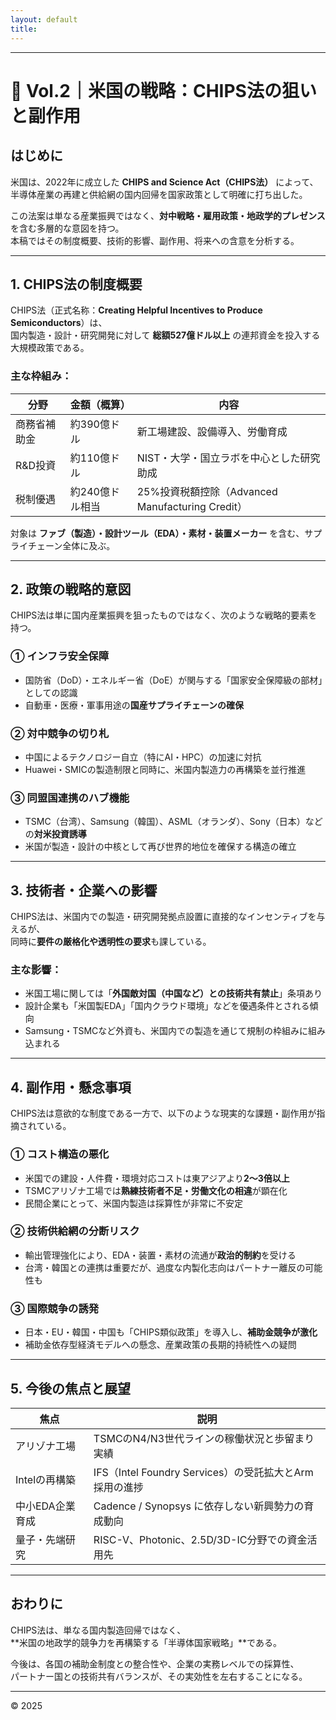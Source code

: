 ```yaml
---
layout: default
title: 
---
```


---

# 📘 Vol.2｜米国の戦略：CHIPS法の狙いと副作用

## はじめに

米国は、2022年に成立した **CHIPS and Science Act（CHIPS法）** によって、  
半導体産業の再建と供給網の国内回帰を国家政策として明確に打ち出した。

この法案は単なる産業振興ではなく、**対中戦略・雇用政策・地政学的プレゼンス**を含む多層的な意図を持つ。  
本稿ではその制度概要、技術的影響、副作用、将来への含意を分析する。

---

## 1. CHIPS法の制度概要

CHIPS法（正式名称：**Creating Helpful Incentives to Produce Semiconductors**）は、  
国内製造・設計・研究開発に対して **総額527億ドル以上** の連邦資金を投入する大規模政策である。

### 主な枠組み：

| 分野          | 金額（概算）   | 内容                                           |
|---------------|----------------|------------------------------------------------|
| 商務省補助金   | 約390億ドル     | 新工場建設、設備導入、労働育成                 |
| R&D投資       | 約110億ドル     | NIST・大学・国立ラボを中心とした研究助成       |
| 税制優遇       | 約240億ドル相当 | 25%投資税額控除（Advanced Manufacturing Credit）|

対象は **ファブ（製造）・設計ツール（EDA）・素材・装置メーカー** を含む、サプライチェーン全体に及ぶ。

---

## 2. 政策の戦略的意図

CHIPS法は単に国内産業振興を狙ったものではなく、次のような戦略的要素を持つ。

### ① インフラ安全保障

- 国防省（DoD）・エネルギー省（DoE）が関与する「国家安全保障級の部材」としての認識  
- 自動車・医療・軍事用途の**国産サプライチェーンの確保**

### ② 対中競争の切り札

- 中国によるテクノロジー自立（特にAI・HPC）の加速に対抗  
- Huawei・SMICの製造制限と同時に、米国内製造力の再構築を並行推進

### ③ 同盟国連携のハブ機能

- TSMC（台湾）、Samsung（韓国）、ASML（オランダ）、Sony（日本）などの**対米投資誘導**  
- 米国が製造・設計の中核として再び世界的地位を確保する構造の確立

---

## 3. 技術者・企業への影響

CHIPS法は、米国内での製造・研究開発拠点設置に直接的なインセンティブを与えるが、  
同時に**要件の厳格化や透明性の要求**も課している。

### 主な影響：

- 米国工場に関しては「**外国敵対国（中国など）との技術共有禁止**」条項あり  
- 設計企業も「米国製EDA」「国内クラウド環境」などを優遇条件とされる傾向  
- Samsung・TSMCなど外資も、米国内での製造を通じて規制の枠組みに組み込まれる

---

## 4. 副作用・懸念事項

CHIPS法は意欲的な制度である一方で、以下のような現実的な課題・副作用が指摘されている。

### ① コスト構造の悪化

- 米国での建設・人件費・環境対応コストは東アジアより**2〜3倍以上**  
- TSMCアリゾナ工場では**熟練技術者不足・労働文化の相違**が顕在化  
- 民間企業にとって、米国内製造は採算性が非常に不安定

### ② 技術供給網の分断リスク

- 輸出管理強化により、EDA・装置・素材の流通が**政治的制約**を受ける  
- 台湾・韓国との連携は重要だが、過度な内製化志向はパートナー離反の可能性も

### ③ 国際競争の誘発

- 日本・EU・韓国・中国も「CHIPS類似政策」を導入し、**補助金競争が激化**  
- 補助金依存型経済モデルへの懸念、産業政策の長期的持続性への疑問

---

## 5. 今後の焦点と展望

| 焦点           | 説明 |
|----------------|------|
| アリゾナ工場    | TSMCのN4/N3世代ラインの稼働状況と歩留まり実績 |
| Intelの再構築  | IFS（Intel Foundry Services）の受託拡大とArm採用の進捗 |
| 中小EDA企業育成 | Cadence / Synopsys に依存しない新興勢力の育成動向 |
| 量子・先端研究 | RISC-V、Photonic、2.5D/3D-IC分野での資金活用先 |

---

## おわりに

CHIPS法は、単なる国内製造回帰ではなく、  
**米国の地政学的競争力を再構築する「半導体国家戦略」**である。

今後は、各国の補助金制度との整合性や、企業の実務レベルでの採算性、  
パートナー国との技術共有バランスが、その実効性を左右することになる。

---

© 2025
